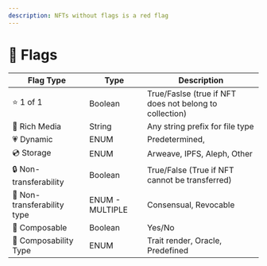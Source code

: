 ```yaml
---
description: NFTs without flags is a red flag
---
```


# 🏁 Flags

| Flag Type                   | Type            | Description                                             |
| --------------------------- | --------------- | ------------------------------------------------------- |
| ⭐️ 1 of 1                   | Boolean         | True/Faslse (true if NFT does not belong to collection) |
| 🎥 Rich Media               | String          | Any string prefix for file type                         |
| 💗 Dynamic                  | ENUM            | Predetermined,                                          |
| 💿 Storage                  | ENUM            | Arweave, IPFS, Aleph, Other                             |
| 🔒 Non-transferability      | Boolean         | True/False (True if NFT cannot be transferred)          |
| 🔑 Non-transferability type | ENUM - MULTIPLE | Consensual, Revocable                                   |
| 🧩 Composable               | Boolean         | Yes/No                                                  |
| 🧱 Composability Type       | ENUM            | Trait render, Oracle, Predefined                        |


